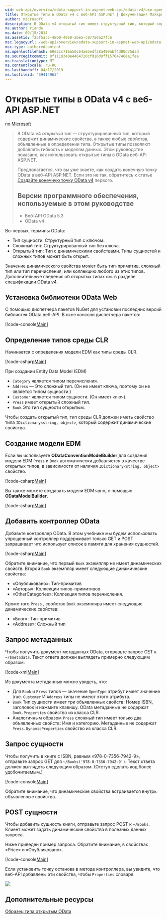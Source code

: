 ```yaml
---
uid: web-api/overview/odata-support-in-aspnet-web-api/odata-v4/use-open-types-in-odata-v4
title: Открытые типы в OData v4 с веб-API ASP.NET | Документация Майкрософт
author: microsoft
description: В OData v4 открытый тип имеет структурный тип, который содержит динамические свойства, а также любые свойства, объявленные в определении типа. Открыть...
ms.author: riande
ms.date: 09/15/2014
ms.assetid: f25f5ac5-4800-4950-abe5-c97750a27fc6
msc.legacyurl: /web-api/overview/odata-support-in-aspnet-web-api/odata-v4/use-open-types-in-odata-v4
msc.type: authoredcontent
ms.openlocfilehash: 69e2cc716a50c64ae5edf38a499abf4d80d75d3d
ms.sourcegitcommit: 0f1119340e4464720cfd16d0ff15764746ea1fea
ms.translationtype: MT
ms.contentlocale: ru-RU
ms.lasthandoff: 04/17/2019
ms.locfileid: "59414963"
---
```

# <a name="open-types-in-odata-v4-with-aspnet-web-api"></a>Открытые типы в OData v4 с веб-API ASP.NET

по [Microsoft](https://github.com/microsoft)

> В OData v4 *открытый тип* — структурированный тип, который содержит динамические свойства, а также любые свойства, объявленные в определении типа. Открытые типы позволяют добавлять гибкость к моделям данных. Этом руководстве показано, как использовать открытые типы в OData веб-API ASP.NET.
> 
> Предполагается, что вы уже знаете, как создать конечную точку OData в веб-API ASP.NET. Если это не так, обратитесь к статье [Создайте конечную точку OData v4](create-an-odata-v4-endpoint.md) первого.
> 
> ## <a name="software-versions-used-in-the-tutorial"></a>Версии программного обеспечения, используемые в этом руководстве
> 
> 
> - Веб-API OData 5.3
> - OData v4


Во-первых, термины OData:

- Тип сущности: Структурный тип с ключом.
- Сложный тип: Структурированный тип без ключа.
- Открытый тип: Тип с динамическими свойствами. Типы сущностей и сложных типов может быть открыт.

Значение динамического свойства может быть тип-примитив, сложный тип или тип перечисления; или коллекцию любого из этих типов. Дополнительные сведения об открытых типах см. в разделе [спецификации OData v4](http://www.odata.org/documentation/odata-version-4-0/).

## <a name="install-the-web-odata-libraries"></a>Установка библиотеки OData Web

С помощью диспетчера пакетов NuGet для установки последних версий библиотек OData веб-API. В окне консоли диспетчера пакетов:

[!code-console[Main](use-open-types-in-odata-v4/samples/sample1.cmd)]

## <a name="define-the-clr-types"></a>Определение типов среды CLR

Начинается с определения модели EDM как типы среды CLR.

[!code-csharp[Main](use-open-types-in-odata-v4/samples/sample2.cs)]

При создании Entity Data Model (EDM)

- `Category` является типом перечисления.
- `Address` — Это сложный тип. (Он не имеет ключа, поэтому он не является типом сущности.)
- `Customer` является типом сущности. (Он имеет ключ).
- `Press` имеет открытый сложный тип.
- `Book` Это тип сущности открытым.

Чтобы создать открытый тип, тип среды CLR должен иметь свойство типа `IDictionary<string, object>`, который содержит динамические свойства.

## <a name="build-the-edm-model"></a>Создание модели EDM

Если вы используете **ODataConventionModelBuilder** для создания модели EDM `Press` и `Book` автоматически добавляется в качестве открытых типов, в зависимости от наличия `IDictionary<string, object>` свойство.

[!code-csharp[Main](use-open-types-in-odata-v4/samples/sample3.cs)]

Вы также можете создавать модели EDM явно, с помощью **ODataModelBuilder**.

[!code-csharp[Main](use-open-types-in-odata-v4/samples/sample4.cs)]

## <a name="add-an-odata-controller"></a>Добавить контроллер OData

Добавьте контроллер OData. В этом учебнике мы будем использовать упрощенный контроллер поддерживает только GET и POST запрашивает что использует список в памяти для хранения сущностей.

[!code-csharp[Main](use-open-types-in-odata-v4/samples/sample5.cs)]

Обратите внимание, что первый `Book` экземпляр не имеет динамических свойств. Второй `Book` экземпляр имеет следующие динамические свойства:

- «Опубликовано»: Тип-примитив
- «Авторы»: Коллекции типов-примитивов
- «OtherCategories»: Коллекция типов перечисления.

Кроме того `Press` , свойство `Book` экземпляра имеет следующие динамические свойства:

- «Блог»: Тип-примитив
- «Address»: Сложный тип

## <a name="query-the-metadata"></a>Запрос метаданных

Чтобы получить документ метаданных OData, отправьте запрос GET к `~/$metadata`. Текст ответа должен выглядеть примерно следующим образом:

[!code-xml[Main](use-open-types-in-odata-v4/samples/sample6.xml?highlight=5,21)]

Из документа метаданных можно увидеть, что:

- Для `Book` и `Press` типов — значение `OpenType` атрибут имеет значение true. `Customer` И `Address` типы не имеют этого атрибута.
- `Book` Тип сущности имеет три объявленных свойств: Номер ISBN, заголовок и нажмите клавишу. OData метаданные не содержат `Book.Properties` свойство из класса CLR.
- Аналогичным образом `Press` сложный тип имеет только два объявленных свойств: Имя и категорию. Метаданные не содержат `Press.DynamicProperties` свойство из класса CLR.

## <a name="query-an-entity"></a>Запрос сущности

Чтобы получить в книге с ISBN, равным «978-0-7356-7942-9», отправьте запрос GET для `~/Books('978-0-7356-7942-9')`. Текст ответа должен выглядеть следующим образом. (Отступ сделать код более удобочитаемым.)

[!code-console[Main](use-open-types-in-odata-v4/samples/sample7.cmd?highlight=8-13,15-23)]

Обратите внимание, что динамические свойства встраивается внутрь объявленные свойства.

## <a name="post-an-entity"></a>POST сущности

Чтобы добавить сущность книги, отправьте запрос POST к `~/Books`. Клиент может задать динамические свойства в полезных данных запроса.

Ниже приведен пример запроса. Обратите внимание, в свойствах «Price» и «Опубликовано».

[!code-console[Main](use-open-types-in-odata-v4/samples/sample8.cmd?highlight=10)]

Если установить точку останова в методе контроллера, вы увидите, что веб-API добавлены эти свойства, чтобы `Properties` словаря.

![](use-open-types-in-odata-v4/_static/image1.png)

## <a name="additional-resources"></a>Дополнительные ресурсы

[Образец типа открытым OData](http://aspnet.codeplex.com/sourcecontrol/latest#Samples/WebApi/OData/v4/ODataOpenTypeSample/ReadMe.txt)

